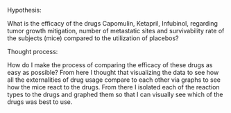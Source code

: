 
Hypothesis:

What is the efficacy of the drugs Capomulin, Ketapril, Infubinol, regarding tumor growth mitigation, number of metastatic sites and survivability rate of the subjects (mice) compared to the utilization of placebos?

Thought process:

How do I make the process of comparing the efficacy of these drugs as easy as possible?  From here I thought that visualizing the data to see how all the externalities of drug usage compare to each other via graphs to see how the mice react to the drugs.  From there I isolated each of the reaction types to the drugs and graphed them so that I can visually see which of the drugs was best to use.
